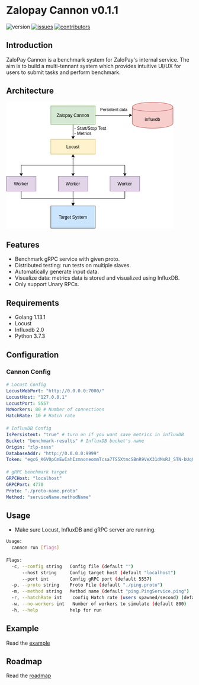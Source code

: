 # Zalopay Cannon v0.1.1

![version](https://img.shields.io/badge/version-0.1.1-red) [![issues](https://img.shields.io/badge/open%20issues-0-orange)]() [![contributors](https://img.shields.io/badge/contributors-2-blue)]()

## Introduction

ZaloPay Cannon is a benchmark system for ZaloPay's internal service. The aim is to build a multi-tennant system which provides intuitive UI/UX for users to submit tasks and perform benchmark.  

## Architecture

![architecture](images/architecture.png)  

## Features

- Benchmark gRPC service with given proto.  
- Distributed testing: run tests on multiple slaves.  
- Automatically generate input data.  
- Visualize data: metrics data is stored and visualized using InfluxDB.  
- Only support Unary RPCs.  

## Requirements

- Golang 1.13.1
- Locust
- Influxdb 2.0
- Python 3.7.3  

## Configuration

### Cannon Config

```yaml
# Locust Config
LocustWebPort: "http://0.0.0.0:7000/"
LocustHost: "127.0.0.1"
LocustPort: 5557
NoWorkers: 80 # Number of connections
HatchRate: 10 # Hatch rate

# InfluxDB Config
IsPersistent: "true" # turn on if you want save metrics in influxDB
Bucket: "benchmark-results" # InfluxDB bucket's name
Origin: "zlp-osss"
DatabaseAddr: "http://0.0.0.0:9999"
Token: "egc6_K6V0pCmEwIahIzmnoneommTcsa7TS5XtmcSBnR9VeX31dMsRJ_STN-bUqOwWW77vPiU0aM9RGMQFwxT-A=="

# gRPC benchmark target
GRPCHost: "localhost"
GRPCPort: 4770
Proto: "./proto-name.proto"
Method: "serviceName.methodName"
```

## Usage

- Make sure Locust, InfluxDB and gRPC server are running.

```bash
Usage:
  cannon run [flags]

Flags:
  -c, --config string   Config file (default "")
      --host string     Config target host (default "localhost")
      --port int        Config gRPC port (default 5557)
  -p, --proto string    Proto File (default "./ping.proto")
  -m, --method string   Method name (default "ping.PingService.ping")
  -r, --hatchRate int    config Hatch rate (users spawned/second) (default 10)
  -w, --no-workers int   Number of workers to simulate (default 800)
  -h, --help            help for run

```

## Example

Read the [example](example/README.md)

## Roadmap

Read the [roadmap](docs/ROADMAP.md)
